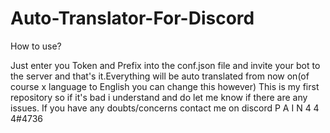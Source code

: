 # Auto-Translator-For-Discord
How to use?

Just enter you Token and Prefix into the conf.json file and invite your bot to the server and that's it.Everything will be auto translated from now on(of course x language to English you can change this however) This is my first repository so if it's bad i understand and do let me know if there are any issues.
If you have any doubts/concerns contact me on discord P A I N 4 4 4#4736
